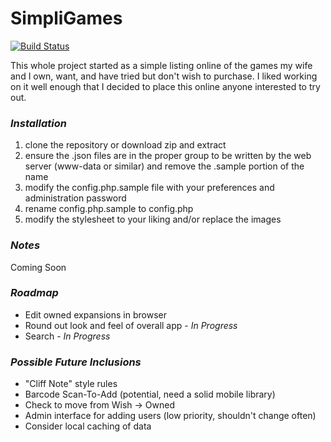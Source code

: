 SimpliGames
====================================
[![Build Status](https://travis-ci.org/peoii/SimpliGames.svg?branch=master)](https://travis-ci.org/peoii/SimpliGames)

This whole project started as a simple listing online of the games my wife and I own, want, and have tried but don't wish to purchase.
I liked working on it well enough that I decided to place this online anyone interested to try out.

### _Installation_
1. clone the repository or download zip and extract
2. ensure the .json files are in the proper group to be written by the web server (www-data or similar) and remove the .sample portion of the name
3. modify the config.php.sample file with your preferences and administration password
4. rename config.php.sample to config.php
5. modify the stylesheet to your liking and/or replace the images

### _Notes_
Coming Soon

### _Roadmap_
* Edit owned expansions in browser
* Round out look and feel of overall app - *In Progress*
* Search - *In Progress*

### _Possible Future Inclusions_
* "Cliff Note" style rules
* Barcode Scan-To-Add (potential, need a solid mobile library)
* Check to move from Wish -> Owned
* Admin interface for adding users (low priority, shouldn't change often)
* Consider local caching of data
